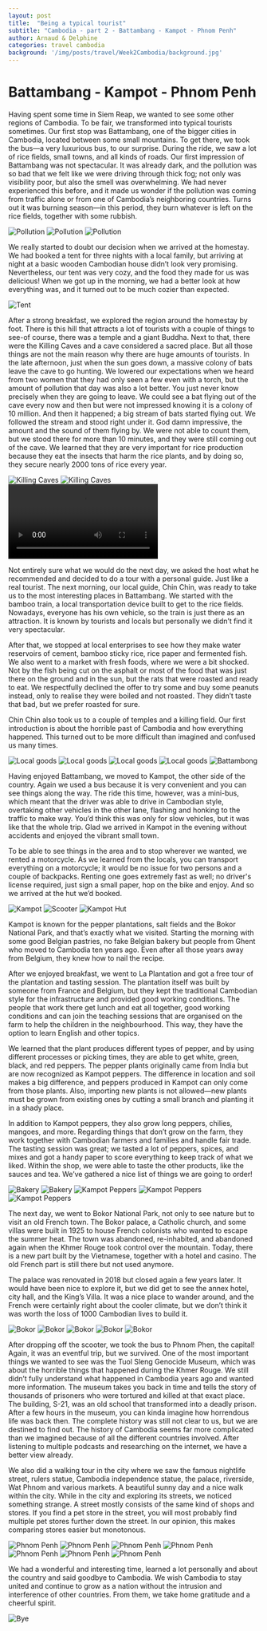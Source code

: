 ```yaml
---
layout: post
title:  "Being a typical tourist"
subtitle: "Cambodia - part 2 - Battambang - Kampot - Phnom Penh"
author: Arnaud & Delphine
categories: travel cambodia
background: '/img/posts/travel/Week2Cambodia/background.jpg'
---
```


# Battambang - Kampot - Phnom Penh

Having spent some time in Siem Reap, we wanted to see some other regions of Cambodia. To be fair, we transformed into typical tourists sometimes. Our first stop was Battambang, one of the bigger cities in Cambodia, located between some small mountains. To get there, we took the bus—a very luxurious bus, to our surprise. During the ride, we saw a lot of rice fields, small towns, and all kinds of roads. Our first impression of Battambang was not spectacular. It was already dark, and the pollution was so bad that we felt like we were driving through thick fog; not only was visibility poor, but also the smell was overwhelming. We had never experienced this before, and it made us wonder if the pollution was coming from traffic alone or from one of Cambodia’s neighboring countries. Turns out it was burning season—in this period, they burn whatever is left on the rice fields, together with some rubbish.

<img class="img-fluid" src="/img/posts/travel/Week2Cambodia/pollution1.jpg" alt="Pollution">
<img class="img-fluid" src="/img/posts/travel/Week2Cambodia/pollution2.jpg" alt="Pollution">
<img class="img-fluid" src="/img/posts/travel/Week2Cambodia/pollution3.jpg" alt="Pollution">

We really started to doubt our decision when we arrived at the homestay. We had booked a tent for three nights with a local family, but arriving at night at a basic wooden Cambodian house didn’t look very promising. Nevertheless, our tent was very cozy, and the food they made for us was delicious! When we got up in the morning, we had a better look at how everything was, and it turned out to be much cozier than expected.

<img class="img-fluid" src="/img/posts/travel/Week2Cambodia/tent.jpg" alt="Tent">

After a strong breakfast, we explored the region around the homestay by foot. There is this hill that attracts a lot of tourists with a couple of things to see-of course, there was a temple and a giant Buddha. Next to that, there were the Killing Caves and a cave considered a sacred place. But all those things are not the main reason why there are huge amounts of tourists. In the late afternoon, just when the sun goes down, a massive colony of bats leave the cave to go hunting. We lowered our expectations when we heard from two women that they had only seen a few even with a torch, but the amount of pollution that day was also a lot better. You just never know precisely when they are going to leave. We could see a bat flying out of the cave every now and then but were not impressed knowing it is a colony of 10 million. And then it happened; a big stream of bats started flying out. We followed the stream and stood right under it. God damn impressive, the amount and the sound of them flying by. We were not able to count them, but we stood there for more than 10 minutes, and they were still coming out of the cave. We learned that they are very important for rice production because they eat the insects that harm the rice plants, and by doing so, they secure nearly 2000 tons of rice every year.

<img class="img-fluid" src="/img/posts/travel/Week2Cambodia/killingCaves1.jpg" alt="Killing Caves">
<img class="img-fluid" src="/img/posts/travel/Week2Cambodia/killingCaves2.jpg" alt="Killing Caves">

<div class="embed-responsive embed-responsive-1by1">
    <video controls="autoplay loop muted controls">
        <source src="/img/posts/travel/Week2Cambodia/bats.mp4" type="video/mp4">
        Your browser does not support the video tag.
    </video>
</div>

Not entirely sure what we would do the next day, we asked the host what he recommended and decided to do a tour with a personal guide. Just like a real tourist. The next morning, our local guide, Chin Chin, was ready to take us to the most interesting places in Battambang. We started with the bamboo train, a local transportation device built to get to the rice fields. Nowadays, everyone has his own vehicle, so the train is just there as an attraction. It is known by tourists and locals but personally we didn’t find it very spectacular.

After that, we stopped at local enterprises to see how they make water reservoirs of cement, bamboo sticky rice, rice paper and fermented fish. We also went to a market with fresh foods, where we were a bit shocked. Not by the fish being cut on the asphalt or most of the food that was just there on the ground and in the sun, but the rats that were roasted and ready to eat. We respectfully declined the offer to try some and buy some peanuts instead, only to realise they were boiled and not roasted. They didn’t taste that bad, but we prefer roasted for sure.

Chin Chin also took us to a couple of temples and a killing field. Our first introduction is about the horrible past of Cambodia and how everything happened. This turned out to be more difficult than imagined and confused us many times.

<img class="img-fluid" src="/img/posts/travel/Week2Cambodia/localGoods1.jpg" alt="Local goods">
<img class="img-fluid" src="/img/posts/travel/Week2Cambodia/localGoods2.jpg" alt="Local goods">
<img class="img-fluid" src="/img/posts/travel/Week2Cambodia/localGoods3.jpg" alt="Local goods">
<img class="img-fluid" src="/img/posts/travel/Week2Cambodia/localGoods4.jpg" alt="Local goods">
<img class="img-fluid" src="/img/posts/travel/Week2Cambodia/battambong.jpg" alt="Battambong">


Having enjoyed Battambang, we moved to Kampot, the other side of the country. Again we used a bus because it is very convenient and you can see things along the way. The ride this time, however, was a mini-bus, which meant that the driver was able to drive in Cambodian style, overtaking other vehicles in the other lane, flashing and honking to the traffic to make way. You’d think this was only for slow vehicles, but it was like that the whole trip. Glad we arrived in Kampot in the evening without accidents and enjoyed the vibrant small town.

To be able to see things in the area and to stop wherever we wanted, we rented a motorcycle. As we learned from the locals, you can transport everything on a motorcycle; it would be no issue for two persons and a couple of backpacks. Renting one goes extremely fast as well; no driver's license required, just sign a small paper, hop on the bike and enjoy. And so we arrived at the hut we’d booked.

<img class="img-fluid" src="/img/posts/travel/Week2Cambodia/kampot.jpg" alt="Kampot">
<img class="img-fluid" src="/img/posts/travel/Week2Cambodia/scooter.jpg" alt="Scooter">
<img class="img-fluid" src="/img/posts/travel/Week2Cambodia/kampotHut.jpg" alt="Kampot Hut">

Kampot is known for the pepper plantations, salt fields and the Bokor National Park, and that’s exactly what we visited. Starting the morning with some good Belgian pastries, no fake Belgian bakery but people from Ghent who moved to Cambodia ten years ago. Even after all those years away from Belgium, they knew how to nail the recipe.

After we enjoyed breakfast, we went to La Plantation and got a free tour of the plantation and tasting session. The plantation itself was built by someone from France and Belgium, but they kept the traditional Cambodian style for the infrastructure and provided good working conditions. The people that work there get lunch and eat all together, good working conditions and can join the teaching sessions that are organised on the farm to help the children in the neighbourhood. This way, they have the option to learn English and other topics.

We learned that the plant produces different types of pepper, and by using different processes or picking times, they are able to get white, green, black, and red peppers. The pepper plants originally came from India but are now recognized as Kampot peppers. The difference in location and soil makes a big difference, and peppers produced in Kampot can only come from those plants. Also, importing new plants is not allowed—new plants must be grown from existing ones by cutting a small branch and planting it in a shady place.

In addition to Kampot peppers, they also grow long peppers, chilies, mangoes, and more. Regarding things that don’t grow on the farm, they work together with Cambodian farmers and families and handle fair trade. The tasting session was great; we tasted a lot of peppers, spices, and mixes and got a handy paper to score everything to keep track of what we liked. Within the shop, we were able to taste the other products, like the sauces and tea. We’ve gathered a nice list of things we are going to order!

<img class="img-fluid" src="/img/posts/travel/Week2Cambodia/belgianPastry1.jpg" alt="Bakery">
<img class="img-fluid" src="/img/posts/travel/Week2Cambodia/belgianPastry2.jpg" alt="Bakery">
<img class="img-fluid" src="/img/posts/travel/Week2Cambodia/peppers1.jpg" alt="Kampot Peppers">
<img class="img-fluid" src="/img/posts/travel/Week2Cambodia/peppers2.jpg" alt="Kampot Peppers">
<img class="img-fluid" src="/img/posts/travel/Week2Cambodia/peppers3.jpg" alt="Kampot Peppers">

The next day, we went to Bokor National Park, not only to see nature but to visit an old French town. The Bokor palace, a Catholic church, and some villas were built in 1925 to house French colonists who wanted to escape the summer heat. The town was abandoned, re-inhabited, and abandoned again when the Khmer Rouge took control over the mountain. Today, there is a new part built by the Vietnamese, together with a hotel and casino. The old French part is still there but not used anymore.

The palace was renovated in 2018 but closed again a few years later. It would have been nice to explore it, but we did get to see the annex hotel, city hall, and the King’s Villa. It was a nice place to wander around, and the French were certainly right about the cooler climate, but we don’t think it was worth the loss of 1000 Cambodian lives to build it.

<img class="img-fluid" src="/img/posts/travel/Week2Cambodia/bokor1.jpg" alt="Bokor">
<img class="img-fluid" src="/img/posts/travel/Week2Cambodia/bokor2.jpg" alt="Bokor">
<img class="img-fluid" src="/img/posts/travel/Week2Cambodia/bokor3.jpg" alt="Bokor">
<img class="img-fluid" src="/img/posts/travel/Week2Cambodia/bokor4.jpg" alt="Bokor">
<img class="img-fluid" src="/img/posts/travel/Week2Cambodia/bokor5.jpg" alt="Bokor">

After dropping off the scooter, we took the bus to Phnom Phen, the capital! Again, it was an eventful trip, but we survived. One of the most important things we wanted to see was the Tuol Sleng Genocide Museum, which was about the horrible things that happened during the Khmer Rouge. We still didn’t fully understand what happened in Cambodia years ago and wanted more information. The museum takes you back in time and tells the story of thousands of prisoners who were tortured and killed at that exact place. The building, S-21, was an old school that transformed into a deadly prison. After a few hours in the museum, you can kinda imagine how horrendous life was back then. The complete history was still not clear to us, but we are destined to find out. The history of Cambodia seems far more complicated than we imagined because of all the different countries involved. After listening to multiple podcasts and researching on the internet, we have a better view already.

We also did a walking tour in the city where we saw the famous nightlife street, rulers statue, Cambodia independence statue, the palace, riverside, Wat Phnom and various markets. A beautiful sunny day and a nice walk within the city. While in the city and exploring its streets, we noticed something strange. A street mostly consists of the same kind of shops and stores. If you find a pet store in the street, you will most probably find multiple pet stores further down the street. In our opinion, this makes comparing stores easier but monotonous.

<img class="img-fluid" src="/img/posts/travel/Week2Cambodia/phnomPenh1.jpg" alt="Phnom Penh">
<img class="img-fluid" src="/img/posts/travel/Week2Cambodia/phnomPenh2.jpg" alt="Phnom Penh">
<img class="img-fluid" src="/img/posts/travel/Week2Cambodia/phnomPenh3.jpg" alt="Phnom Penh">
<img class="img-fluid" src="/img/posts/travel/Week2Cambodia/phnomPenh4.jpg" alt="Phnom Penh">
<img class="img-fluid" src="/img/posts/travel/Week2Cambodia/phnomPenh5.jpg" alt="Phnom Penh">
<img class="img-fluid" src="/img/posts/travel/Week2Cambodia/phnomPenh6.jpg" alt="Phnom Penh">
<img class="img-fluid" src="/img/posts/travel/Week2Cambodia/phnomPenh7.jpg" alt="Phnom Penh">

We had a wonderful and interesting time, learned a lot personally and about the country and said goodbye to Cambodia. We wish Cambodia to stay united and continue to grow as a nation without the intrusion and interference of other countries. From them, we take home gratitude and a cheerful spirit.

<img class="img-fluid" src="/img/posts/travel/Week2Cambodia/goodbye.jpg" alt="Bye">
